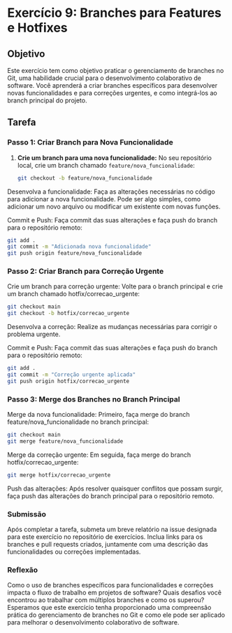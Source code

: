 # Exercício 9: Branches para Features e Hotfixes

## Objetivo

Este exercício tem como objetivo praticar o gerenciamento de branches no Git, uma habilidade crucial para o desenvolvimento colaborativo de software. Você aprenderá a criar branches específicos para desenvolver novas funcionalidades e para correções urgentes, e como integrá-los ao branch principal do projeto.

## Tarefa

### Passo 1: Criar Branch para Nova Funcionalidade

1. **Crie um branch para uma nova funcionalidade:** No seu repositório local, crie um branch chamado `feature/nova_funcionalidade`:
   ```bash
   git checkout -b feature/nova_funcionalidade
   ```
Desenvolva a funcionalidade: Faça as alterações necessárias no código para adicionar a nova funcionalidade. Pode ser algo simples, como adicionar um novo arquivo ou modificar um existente com novas funções.

Commit e Push: Faça commit das suas alterações e faça push do branch para o repositório remoto:

```bash
git add .
git commit -m "Adicionada nova funcionalidade"
git push origin feature/nova_funcionalidade
```

### Passo 2: Criar Branch para Correção Urgente
Crie um branch para correção urgente: Volte para o branch principal e crie um branch chamado hotfix/correcao_urgente:

```bash
git checkout main
git checkout -b hotfix/correcao_urgente
```

Desenvolva a correção: Realize as mudanças necessárias para corrigir o problema urgente.

Commit e Push: Faça commit das suas alterações e faça push do branch para o repositório remoto:

```bash
git add .
git commit -m "Correção urgente aplicada"
git push origin hotfix/correcao_urgente
```

### Passo 3: Merge dos Branches no Branch Principal
Merge da nova funcionalidade: Primeiro, faça merge do branch feature/nova_funcionalidade no branch principal:

```bash
git checkout main
git merge feature/nova_funcionalidade
```

Merge da correção urgente: Em seguida, faça merge do branch hotfix/correcao_urgente:

```bash
git merge hotfix/correcao_urgente
```

Push das alterações: Após resolver quaisquer conflitos que possam surgir, faça push das alterações do branch principal para o repositório remoto.

### Submissão
Após completar a tarefa, submeta um breve relatório na issue designada para este exercício no repositório de exercícios. Inclua links para os branches e pull requests criados, juntamente com uma descrição das funcionalidades ou correções implementadas.

### Reflexão
Como o uso de branches específicos para funcionalidades e correções impacta o fluxo de trabalho em projetos de software?
Quais desafios você encontrou ao trabalhar com múltiplos branches e como os superou?
Esperamos que este exercício tenha proporcionado uma compreensão prática do gerenciamento de branches no Git e como ele pode ser aplicado para melhorar o desenvolvimento colaborativo de software.